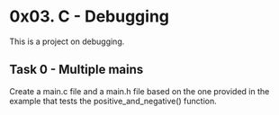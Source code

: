 # 0x03. C - Debugging
This is a project on debugging. 

## Task 0 - Multiple mains
Create a main.c file and a main.h file based on the one provided in the example that tests the positive\_and\_negative() function.
